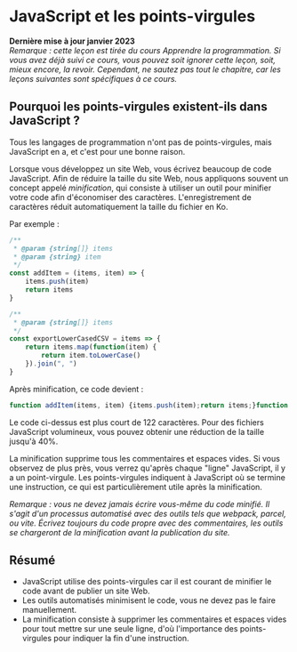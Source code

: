 # JavaScript et les points-virgules

**Dernière mise à jour janvier 2023**  
_Remarque : cette leçon est tirée du cours Apprendre la programmation. Si vous avez déjà suivi ce cours, vous pouvez soit ignorer cette leçon, soit, mieux encore, la revoir. Cependant, ne sautez pas tout le chapitre, car les leçons suivantes sont spécifiques à ce cours._

## Pourquoi les points-virgules existent-ils dans JavaScript ?
Tous les langages de programmation n'ont pas de points-virgules, mais JavaScript en a, et c'est pour une bonne raison.

Lorsque vous développez un site Web, vous écrivez beaucoup de code JavaScript. Afin de réduire la taille du site Web, nous appliquons souvent un concept appelé _minification_, qui consiste à utiliser un outil pour minifier votre code afin d'économiser des caractères. L'enregistrement de caractères réduit automatiquement la taille du fichier en Ko.

Par exemple :

```javascript
/**
 * @param {string[]} items
 * @param {string} item
 */
const addItem = (items, item) => {
    items.push(item)
    return items
}

/**
 * @param {string[]} items
 */
const exportLowerCasedCSV = items => {
    return items.map(function(item) {
        return item.toLowerCase()
    }).join(", ")
}
```

Après minification, ce code devient :

```javascript
function addItem(items, item) {items.push(item);return items;}function exportLowerCasedCSV(items) {return items.map(function(item) {return item.toLowerCase();}).join(", ");}
```

Le code ci-dessus est plus court de 122 caractères. Pour des fichiers JavaScript volumineux, vous pouvez obtenir une réduction de la taille jusqu'à 40%.

La minification supprime tous les commentaires et espaces vides. Si vous observez de plus près, vous verrez qu'après chaque "ligne" JavaScript, il y a un point-virgule. Les points-virgules indiquent à JavaScript où se termine une instruction, ce qui est particulièrement utile après la minification.

_Remarque : vous ne devez jamais écrire vous-même du code minifié. Il s'agit d'un processus automatisé avec des outils tels que webpack, parcel, ou vite. Écrivez toujours du code propre avec des commentaires, les outils se chargeront de la minification avant la publication du site._

## Résumé
- JavaScript utilise des points-virgules car il est courant de minifier le code avant de publier un site Web.
- Les outils automatisés minimisent le code, vous ne devez pas le faire manuellement.
- La minification consiste à supprimer les commentaires et espaces vides pour tout mettre sur une seule ligne, d'où l'importance des points-virgules pour indiquer la fin d'une instruction.
```
